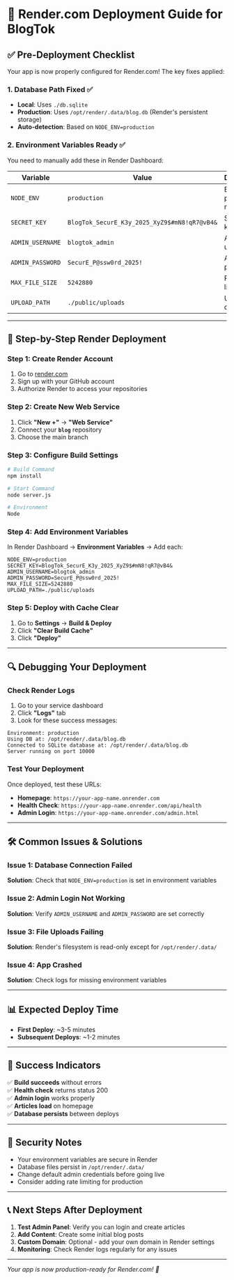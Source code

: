 # 🚀 Render.com Deployment Guide for BlogTok

## ✅ Pre-Deployment Checklist

Your app is now properly configured for Render.com! The key fixes applied:

### 1. **Database Path Fixed** ✅
- **Local**: Uses `./db.sqlite`
- **Production**: Uses `/opt/render/.data/blog.db` (Render's persistent storage)
- **Auto-detection**: Based on `NODE_ENV=production`

### 2. **Environment Variables Ready** ✅
You need to manually add these in Render Dashboard:

| Variable | Value | Description |
|----------|--------|-------------|
| `NODE_ENV` | `production` | Enables production mode |
| `SECRET_KEY` | `BlogTok_SecurE_K3y_2025_XyZ9$#mN8!qR7@vB4&` | Security key |
| `ADMIN_USERNAME` | `blogtok_admin` | Admin login username |
| `ADMIN_PASSWORD` | `SecurE_P@ssw0rd_2025!` | Admin login password |
| `MAX_FILE_SIZE` | `5242880` | File upload limit (5MB) |
| `UPLOAD_PATH` | `./public/uploads` | Upload directory |

---

## 🔧 Step-by-Step Render Deployment

### Step 1: Create Render Account
1. Go to [render.com](https://render.com)
2. Sign up with your GitHub account
3. Authorize Render to access your repositories

### Step 2: Create New Web Service
1. Click **"New +"** → **"Web Service"**
2. Connect your **`blog`** repository
3. Choose the main branch

### Step 3: Configure Build Settings
```bash
# Build Command
npm install

# Start Command  
node server.js

# Environment
Node
```

### Step 4: Add Environment Variables
In Render Dashboard → **Environment Variables** → Add each:

```
NODE_ENV=production
SECRET_KEY=BlogTok_SecurE_K3y_2025_XyZ9$#mN8!qR7@vB4&
ADMIN_USERNAME=blogtok_admin
ADMIN_PASSWORD=SecurE_P@ssw0rd_2025!
MAX_FILE_SIZE=5242880
UPLOAD_PATH=./public/uploads
```

### Step 5: Deploy with Cache Clear
1. Go to **Settings** → **Build & Deploy**
2. Click **"Clear Build Cache"**
3. Click **"Deploy"**

---

## 🔍 Debugging Your Deployment

### Check Render Logs
1. Go to your service dashboard
2. Click **"Logs"** tab
3. Look for these success messages:
```
Environment: production
Using DB at: /opt/render/.data/blog.db
Connected to SQLite database at: /opt/render/.data/blog.db
Server running on port 10000
```

### Test Your Deployment
Once deployed, test these URLs:
- **Homepage**: `https://your-app-name.onrender.com`
- **Health Check**: `https://your-app-name.onrender.com/api/health`
- **Admin Login**: `https://your-app-name.onrender.com/admin.html`

---

## 🛠️ Common Issues & Solutions

### Issue 1: Database Connection Failed
**Solution**: Check that `NODE_ENV=production` is set in environment variables

### Issue 2: Admin Login Not Working
**Solution**: Verify `ADMIN_USERNAME` and `ADMIN_PASSWORD` are set correctly

### Issue 3: File Uploads Failing
**Solution**: Render's filesystem is read-only except for `/opt/render/.data/`

### Issue 4: App Crashed
**Solution**: Check logs for missing environment variables

---

## 📊 Expected Deploy Time
- **First Deploy**: ~3-5 minutes
- **Subsequent Deploys**: ~1-2 minutes

---

## 🎉 Success Indicators

✅ **Build succeeds** without errors  
✅ **Health check** returns status 200  
✅ **Admin login** works properly  
✅ **Articles load** on homepage  
✅ **Database persists** between deploys  

---

## 🔐 Security Notes

- Your environment variables are secure in Render
- Database files persist in `/opt/render/.data/`
- Change default admin credentials before going live
- Consider adding rate limiting for production

---

## 📞 Next Steps After Deployment

1. **Test Admin Panel**: Verify you can login and create articles
2. **Add Content**: Create some initial blog posts
3. **Custom Domain**: Optional - add your own domain in Render settings
4. **Monitoring**: Check Render logs regularly for any issues

---

*Your app is now production-ready for Render.com! 🚀*
